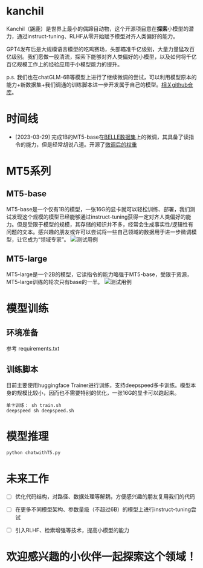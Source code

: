 # kanchil
Kanchil（鼷鹿）是世界上最小的偶蹄目动物，这个开源项目意在**探索**小模型的潜力，通过instruct-tuning、RLHF从零开始赋予模型对齐人类偏好的能力。

GPT4发布后是大规模语言模型的吃鸡赛场，头部瞄准千亿级别，大量力量猛攻百亿级别。我们愿做一股清流，探索下能够对齐人类偏好的小模型，以及如何将千亿百亿规模工作上的经验应用于小模型能力的提升。

p.s. 我们也在chatGLM-6B等模型上进行了继续微调的尝试，可以利用模型原本的能力+新数据集+我们调通的训练脚本进一步开发属于自己的模型。[相关github仓库](https://github.com/27182812/ChatGLM-chinese-insturct)。
# 时间线
- [2023-03-29] 完成1B的MT5-base在[BELLE数据集](https://github.com/LianjiaTech/BELLE)上的微调，其具备了读指令的能力，但是经常胡说八道。开源了[微调后的权重](https://drive.google.com/drive/folders/1aBd_SC9QOl75IVIdAR5i_9Mdpj53vmMY?usp=share_link)

# MT5系列
## MT5-base
MT5-base是一个仅有1B的模型，一张16G的显卡就可以轻松训练、部署，我们测试发现这个规模的模型已经能够通过instruct-tuning获得一定对齐人类偏好的能力。但是受限于模型的规模，其存储的知识并不多，经常会生成事实性/逻辑性有问题的文本。感兴趣的朋友或许可以尝试将一些自己领域的数据用于进一步微调模型，让它成为“领域专家”。
![测试用例](https://s1.ax1x.com/2023/04/01/ppRz5Ux.png)
## MT5-large
MT5-large是一个2B的模型，它读指令的能力略强于MT5-base，受限于资源，MT5-large训练的轮次只有base的一半。
![测试用例](https://s1.ax1x.com/2023/04/01/ppRzI56.png)


# 模型训练
## 环境准备
参考 requirements.txt

## 训练脚本
目前主要使用huggingface Trainer进行训练，支持deepspeed多卡训练。模型本身的规模比较小，因而也不需要特别的优化，一张16G的显卡可以跑起来。
```
单卡训练： sh train.sh
deepspeed sh deepspeed.sh
```

# 模型推理
```
python chatwithT5.py
```

# 未来工作
- [ ] 优化代码结构，对路径、数据处理等解耦，方便感兴趣的朋友复用我们的代码

- [ ] 在更多不同模型架构、参数量级（不超过6B）的模型上进行instruct-tuning尝试

- [ ] 引入RLHF、检索增强等技术，提高小模型的能力

# 欢迎感兴趣的小伙伴一起探索这个领域！
